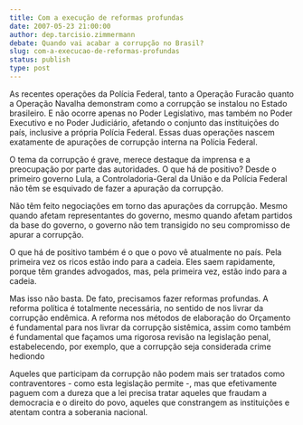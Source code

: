```yaml
---
title: Com a execução de reformas profundas
date: 2007-05-23 21:00:00
author: dep.tarcisio.zimmermann
debate: Quando vai acabar a corrupção no Brasil?
slug: com-a-execucao-de-reformas-profundas
status: publish 
type: post
---
```


  

As recentes operações da Polícia Federal, tanto a Operação Furacão quanto a Operação Navalha demonstram como a corrupção se instalou no Estado brasileiro. E não ocorre apenas no Poder Legislativo, mas também no Poder Executivo e no Poder Judiciário, afetando o conjunto das instituições do país, inclusive a própria Polícia Federal. Essas duas operações nascem exatamente de apurações de corrupção interna na Polícia Federal.  

  

O tema da corrupção é grave, merece destaque da imprensa e a preocupação por parte das autoridades. O que há de positivo? Desde o primeiro governo Lula, a Controladoria-Geral da União e da Polícia Federal não têm se esquivado de fazer a apuração da corrupção.  

  

Não têm feito negociações em torno das apurações da corrupção. Mesmo quando afetam representantes do governo, mesmo quando afetam partidos da base do governo, o governo não tem transigido no seu compromisso de apurar a corrupção.  

  

O que há de positivo também é o que o povo vê atualmente no país. Pela primeira vez os ricos estão indo para a cadeia. Eles saem rapidamente, porque têm grandes advogados, mas, pela primeira vez, estão indo para a cadeia.  

  

Mas isso não basta. De fato, precisamos fazer reformas profundas. A reforma política é totalmente necessária, no sentido de nos livrar da corrupção endêmica. A reforma nos métodos de elaboração do Orçamento é fundamental para nos livrar da corrupção sistêmica, assim como também é fundamental que façamos uma rigorosa revisão na legislação penal, estabelecendo, por exemplo, que a corrupção seja considerada crime hediondo  

  

Aqueles que participam da corrupção não podem mais ser tratados como contraventores - como esta legislação permite -, mas que efetivamente paguem com a dureza que a lei precisa tratar aqueles que fraudam a democracia e o direito do povo, aqueles que constrangem as instituições e atentam contra a soberania nacional.
